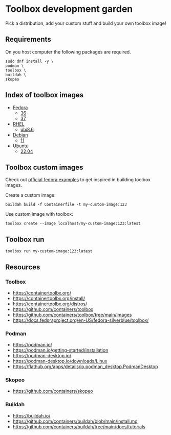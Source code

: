 # Toolbox development garden

Pick a distribution, add your custom stuff and build your own toolbox image!

## Requirements

On you host computer the following packages are required.

```shell
sudo dnf install -y \
podman \
toolbox \
buildah \
skopeo
```

## Index of toolbox images

- [Fedora](fedora/)
    - [36](fedora/36/)
    - [37](fedora/37/)
- [RHEL](rhel/)
    - [ubi8.6](rhel/ubi8.6/)
- [Debian](debian/)
    - [11](debian/11/)
- [Ubuntu](ubuntu/)
    - [22.04](ubuntu/22.04/)

## Toolbox custom images

Check out [official fedora examples](https://github.com/containers/toolbox/tree/main/images/fedora) to get inspired in building toolbox images.

Create a custom image:

```shell
buildah build -f Containerfile -t my-custom-image:123
```

Use custom image with toolbox:

```shell
toolbox create --image localhost/my-custom-image:123:latest
```

## Toolbox run 

```
toolbox run my-custom-image:123:latest
```

## Resources

### Toolbox

- https://containertoolbx.org/
- https://containertoolbx.org/install/
- https://containertoolbx.org/distros/
- https://github.com/containers/toolbox
- https://github.com/containers/toolbox/tree/main/images
- https://docs.fedoraproject.org/en-US/fedora-silverblue/toolbox/

### Podman
- https://podman.io/
- https://podman.io/getting-started/installation
- https://podman-desktop.io/
- https://podman-desktop.io/downloads/Linux
- https://flathub.org/apps/details/io.podman_desktop.PodmanDesktop

### Skopeo

- https://github.com/containers/skopeo


### Buildah

- https://buildah.io/
- https://github.com/containers/buildah/blob/main/install.md
- https://github.com/containers/buildah/tree/main/docs/tutorials
